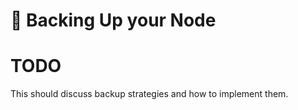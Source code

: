 # :floppy_disk: Backing Up your Node

# TODO

This should discuss backup strategies and how to implement them.
